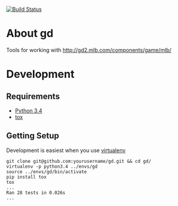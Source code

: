 [![Build Status](https://travis-ci.org/briancurtin/gd.svg?branch=master)](https://travis-ci.org/briancurtin/gd)

# About gd

Tools for working with http://gd2.mlb.com/components/game/mlb/

# Development

## Requirements

* [Python 3.4](https://www.python.org/download/releases/3.4.0)
* [tox](http://tox.readthedocs.org/en/latest/)

## Getting Setup

Development is easiest when you use
[virtualenv](http://www.virtualenv.org/en/latest/)

```
git clone git@github.com:yourusername/gd.git && cd gd/
virtualenv -p python3.4 ../envs/gd
source ../envs/gd/bin/activate
pip install tox
tox
...
Ran 28 tests in 0.026s
...
```
